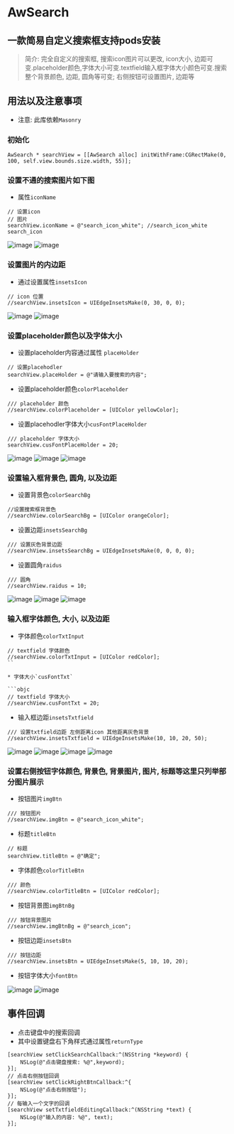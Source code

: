 # AwSearch

## 一款简易自定义搜索框支持pods安装

> 简介: 完全自定义的搜索框, 搜索icon图片可以更改, icon大小, 边距可变.placeholder颜色,字体大小可变.textfield输入框字体大小颜色可变.搜索整个背景颜色, 边距, 圆角等可变; 右侧按钮可设置图片, 边距等

## 用法以及注意事项

* 注意: 此库依赖`Masonry`

### 初始化

```objc
AwSearch * searchView = [[AwSearch alloc] initWithFrame:CGRectMake(0, 100, self.view.bounds.size.width, 55)];

```

### 设置不通的搜索图片如下图
* 属性`iconName`
```objc
// 设置icon
// 图片
searchView.iconName = @"search_icon_white"; //search_icon_white search_icon
```
![image](https://github.com/adampei/AwSearch/blob/master/images/a_1.png)
![image](https://github.com/adampei/AwSearch/blob/master/images/a_2.png)

### 设置图片的内边距
* 通过设置属性`insetsIcon`
```objc
// icon 位置
//searchView.insetsIcon = UIEdgeInsetsMake(0, 30, 0, 0);
```
![image](https://github.com/adampei/AwSearch/blob/master/images/a_3.png)
![image](https://github.com/adampei/AwSearch/blob/master/images/a_4.png)

### 设置placeholder颜色以及字体大小
* 设置placeholder内容通过属性 `placeHolder`
```objc
// 设置placehodler
searchView.placeHolder = @"请输入要搜索的内容";
```
* 设置placeholder颜色`colorPlaceholder`
```objc
/// placeholder 颜色
//searchView.colorPlaceholder = [UIColor yellowColor];
```
* 设置placehodler字体大小`cusFontPlaceHolder`
```objc
/// placeholder 字体大小
searchView.cusFontPlaceHolder = 20;
```
![image](https://github.com/adampei/AwSearch/blob/master/images/b_1.png)
![image](https://github.com/adampei/AwSearch/blob/master/images/b_2.png)
![image](https://github.com/adampei/AwSearch/blob/master/images/b_3.png)


### 设置输入框背景色, 圆角, 以及边距

* 设置背景色`colorSearchBg`

```objc
//设置搜索框背景色
//searchView.colorSearchBg = [UIColor orangeColor];

```

* 设置边距`insetsSearchBg`

```objc
/// 设置灰色背景边距
//searchView.insetsSearchBg = UIEdgeInsetsMake(0, 0, 0, 0);

```

* 设置圆角`raidus`

```objc
/// 圆角
//searchView.raidus = 10;
```

![image](https://github.com/adampei/AwSearch/blob/master/images/c_1.png)
![image](https://github.com/adampei/AwSearch/blob/master/images/c_2.png)
![image](https://github.com/adampei/AwSearch/blob/master/images/c_3.png)

### 输入框字体颜色, 大小, 以及边距

* 字体颜色`colorTxtInput`

```objc
// textfield 字体颜色
//searchView.colorTxtInput = [UIColor redColor];
``

* 字体大小`cusFontTxt`

```objc
// textfield 字体大小
//searchView.cusFontTxt = 20;
```

* 输入框边距`insetsTxtfield`

```objc
/// 设置txtfield边距 左侧距离icon 其他距离灰色背景
//searchView.insetsTxtfield = UIEdgeInsetsMake(10, 10, 20, 50);
```

![image](https://github.com/adampei/AwSearch/blob/master/images/d_1.png)
![image](https://github.com/adampei/AwSearch/blob/master/images/d_2.png)
![image](https://github.com/adampei/AwSearch/blob/master/images/d_3.png)
![image](https://github.com/adampei/AwSearch/blob/master/images/d_4.png)

### 设置右侧按钮字体颜色, 背景色, 背景图片, 图片, 标题等这里只列举部分图片展示

* 按钮图片`imgBtn`

```objc
/// 按钮图片
//searchView.imgBtn = @"search_icon_white";
```

* 标题`titleBtn`

```objc
// 标题
searchView.titleBtn = @"确定";
```

* 字体颜色`colorTitleBtn`

```objc
/// 颜色
//searchView.colorTitleBtn = [UIColor redColor];
```

* 按钮背景图`imgBtnBg`

```objc
/// 按钮背景图片
//searchView.imgBtnBg = @"search_icon";
```

* 按钮边距`insetsBtn`

```objc
/// 按钮边距
//searchView.insetsBtn = UIEdgeInsetsMake(5, 10, 10, 20);
````

* 按钮字体大小`fontBtn`

![image](https://github.com/adampei/AwSearch/blob/master/images/e_1.png)
![image](https://github.com/adampei/AwSearch/blob/master/images/e_2.png)

## 事件回调

* 点击键盘中的搜索回调
* 其中设置键盘右下角样式通过属性`returnType`
```objc
[searchView setClickSearchCallback:^(NSString *keyword) {
    NSLog(@"点击键盘搜索: %@",keyword);
}];
// 点击右侧按钮回调
[searchView setClickRightBtnCallback:^{
    NSLog(@"点击右侧按钮");
}];
// 每输入一个文字的回调
[searchView setTxtfieldEditingCallback:^(NSString *text) {
    NSLog(@"输入的内容: %@", text);
}];
```


